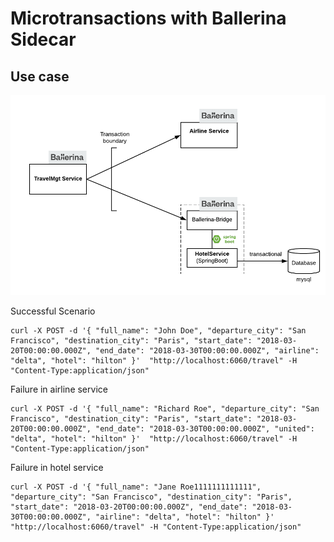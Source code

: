 # Microtransactions with Ballerina Sidecar


## Use case

![Ballerina Microtransactions with Spring Boot](images/transactions.png "Ballerina Microtransactions with Spring Boot")
 
 
Successful Scenario 
``` 
curl -X POST -d '{ "full_name": "John Doe", "departure_city": "San Francisco", "destination_city": "Paris", "start_date": "2018-03-20T00:00:00.000Z", "end_date": "2018-03-30T00:00:00.000Z", "airline": "delta", "hotel": "hilton" }'  "http://localhost:6060/travel" -H "Content-Type:application/json"
```

Failure in airline service 
```
curl -X POST -d '{ "full_name": "Richard Roe", "departure_city": "San Francisco", "destination_city": "Paris", "start_date": "2018-03-20T00:00:00.000Z", "end_date": "2018-03-30T00:00:00.000Z", "united": "delta", "hotel": "hilton" }'  "http://localhost:6060/travel" -H "Content-Type:application/json"
```

Failure in hotel service 
```
curl -X POST -d '{ "full_name": "Jane Roe1111111111111", "departure_city": "San Francisco", "destination_city": "Paris", "start_date": "2018-03-20T00:00:00.000Z", "end_date": "2018-03-30T00:00:00.000Z", "airline": "delta", "hotel": "hilton" }'  "http://localhost:6060/travel" -H "Content-Type:application/json"
```
